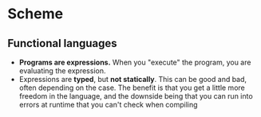 # Scheme

## Functional languages
* **Programs are expressions.** When you "execute" the program, you are evaluating the expression.
* Expressions are **typed**, but **not statically**. This can be good and bad, often depending on the case. The benefit is that you get a little more freedom in the language, and the downside being that you can run into errors at runtime that you can't check when compiling
